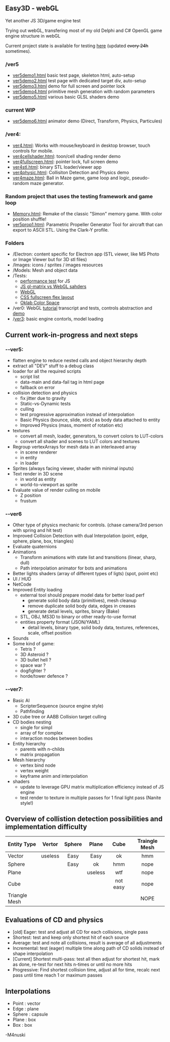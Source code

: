 Easy3D - webGL
----------
Yet another JS 3D/game engine test

Trying out webGL, transfering most of my old Delphi and C# OpenGL game engine structure in webGL

Current project state is available for testing [here](https://m4nusky.com/projects/Easy3D_webGL/) (updated ~~every 24h~~ sometimes).

### /ver5
- [ver5demo1.html](https://m4nusky.com/projects/Easy3D_webGL/ver5demo1.html) basic test page, skeleton html, auto-setup
- [ver5demo2.html](https://m4nusky.com/projects/Easy3D_webGL/ver5demo2.html) test page with dedicated target div, auto-setup
- [ver5demo3.html](https://m4nusky.com/projects/Easy3D_webGL/ver5demo3.html) demo for full screen and pointer lock
- [ver5demo4.html](https://m4nusky.com/projects/Easy3D_webGL/ver5demo4.html) primitive mesh generation with random parameters
- [ver5demo5.html](https://m4nusky.com/projects/Easy3D_webGL/ver5demo5.html) various basic GLSL shaders demo
### current WIP
- [ver5demo6.html](https://m4nusky.com/projects/Easy3D_webGL/ver5demo6.html) animator demo (Direct, Transform, Physics, Particules)

### /ver4: 
- [ver4.html](https://m4nusky.com/projects/Easy3D_webGL/ver4/ver4.hmtl): Works with mouse/keyboard in desktop browser, touch controls for mobile.
- [ver4cellshader.html](https://m4nusky.com/projects/Easy3D_webGL/ver4/ver4cellshader.html): toon/cell shading render demo
- [ver4fullscreen.html](https://m4nusky.com/projects/Easy3D_webGL/ver4/ver4fullscreen.html): pointer lock, full screen demo
- [ver4stl.html](https://m4nusky.com/projects/Easy3D_webGL/ver4/ver4stl.html): binary STL loader/viewer app 
- [ver4physic.html](https://m4nusky.com/projects/Easy3D_webGL/ver4/ver4physic.html): Collisiton Detection and Physics demo
- [ver4maze.html](https://m4nusky.com/projects/Easy3D_webGL/ver4/ver4maze.html): Ball in Maze game, game loop and logic, pseudo-random maze generator.

### Random project that uses the testing framework and game loop 
- [Memory.html](https://m4nusky.com/Memory/Memory.html): Remake of the classic "Simon" memory game. With color position shuffle!
- [ver5prop1.html](https://m4nusky.com/projects/Easy3D_webGL/ver5prop1.html): Parametric Propeller Generator Tool for aircraft that can export to ASCII STL. Using the Clark-Y profile.

### Folders 
- /Electron: content specific for Electron app (STL viewer, like MS Photo or Image Viewer but for 3D stl files)
- /Images: icons / sprites / images resources
- /Models: Mesh and object data
- /Tests: 
    - [performance test](https://m4nusky.com/projects/Easy3D_webGL/tests/test1.html) for JS
    - [JS gl-matrix vs WebGL sahders](https://m4nusky.com/projects/Easy3D_webGL/tests/testMat.html)
    - [WebGL](https://m4nusky.com/projects/Easy3D_webGL/Tests/testMatShader.html)
    - [CSS fullscreen flex layout](https://m4nusky.com/projects/Easy3D_webGL/Tests/testLayout3.html)
    - [Oklab Color Space](https://m4nusky.com/projects/Easy3D_webGL/Tests/testColors.html)
- /ver0: WebGL [tutorial](https://m4nusky.com/projects/Easy3D_webGL/ver0/tuto1.html) transcript and tests, controls abstraction and [demo](https://m4nusky.com/projects/Easy3D_webGL/ver0/tuto2.html)
- /[ver3](https://m4nusky.com/projects/Easy3D_webGL/ver3/ver3.html): basic engine contorls, model loading

Current work-in-progress and next steps
----------
### --ver5:
- flatten engine to reduce nested calls and object hierarchy depth
- extract all "DEV" stuff to a debug class
- loader for all the required scripts
    - script list
    - data-main and data-fail tag in html page
    - fallback on error
- collision detection and physics
    - fix jitter due to gravity
    - Static-vs-Dynamic tests
    - culling
    - test progressive approximation instead of interpolation
    - Basic Physics (bounce, slide, stick) as body data attached to entity
    - Improved Physics (mass, moment of rotation etc)
- textures
    - convert all mesh, loader, generators, to convert colors to LUT-colors
    - convert all shader and scenes to LUT colors and textures
- Regroup vertexArrays for mesh data in an interleaved array
    - in scene renderer
    - in entity
    - in loader
- Sprites (always facing viewer, shader with minimal inputs)
- Text render in 3D scene
    - in world as entity
    - world-to-viewport as sprite
- Evaluate value of render culling on mobile
    - Z position
    - frustum

### --ver6
- Other type of physics mechanic for controls. (chase camera/3rd person with spring and hit test)
- Improved Collision Detection with dual Interpolation (point, edge, sphere, plane, box, triangles)
- Evaluate quaternions
- Animations
    - Transform animations with state list and transitions (linear, sharp, dull)
    - Path interpolation animator for bots and animations
- Better lights shaders (array of different types of ligts) (spot, point etc)
- UI / HUD
- NetCode
- Improved Entity loading
    - external tool should prepare model data for better load perf
        - generate solid body data (primitives), mesh cleanup
        - remove duplicate solid body data, edges in creases
        - generate detail levels, sprites, binary (Bake)
    - STL, OBJ, MS3D to binary or other ready-to-use format
    - entities property format (JSON/YAML)
        - detail levels, binary type, solid body data, textures, references, scale, offset position
- Sounds
- Some kind of game:
    - Tetris ?
    - 3D Asteroid ?
    - 3D bullet hell ?
    - space war ?
    - dogfighter ?
    - horde/tower defence ?

### --ver7:
- Basic AI
    - ScripterSequence (source engine style)
    - Pathfinding
- 3D cube tree or AABB Collision target culling
- CD bodies nesting
    - single for simpl
    - array of for complex
    - interaction modes between bodies
- Entity hierarchy
    - parents with n-childs
    - matrix propagation
- Mesh hierarchy
    - vertex bind node
    - vertex weight
    - keyframe anim and interpolation
- shaders
    - update to leverage GPU matrix multiplication efficiency instead of JS engine
    - test render to texture in multiple passes for 1 final light pass (Nanite style!) 

Overview of collistion detection possibilities and implementation difficulty
-----------

| Entity Type   | Vertor  | Sphere | Plane | Cube | Traingle Mesh |
|:------------- |:-------:|:------:|:-----:|:----:|:-------------:|
| Vector        | useless |  Easy  | Easy  |  ok  |  hmm |
| Sphere        |         |  Easy  |  ok   |  hmm | nope |
| Plane         |         |        |  useless | wtf | nope |
| Cube          |         |        |       | not easy | nope |
| Triangle Mesh |         |        |       |       | NOPE |

Evaluations of CD and physics
-----------
* [old] Eager: test and adjust all CD for each collisions, single pass
* Shortest: test and keep only shortest hit of each source
* Average: test and note all collisions, result is average of all adjustments
* Incremental: test (eager) multiple time along path of CD solids instead of shape interpolation
* [Current] Shortest multi-pass: test all then adjust for shortest hit, mark as done, re-test for next hits n-times or until no more hits
* Progressive: Find shortest collision time, adjust all for time, recalc next pass until time reach 1 or maximum passes

Interpolations
-----------
* Point : vector
* Edge : plane
* Sphere : capsule
* Plane : box
* Box : box

-M4nuski
